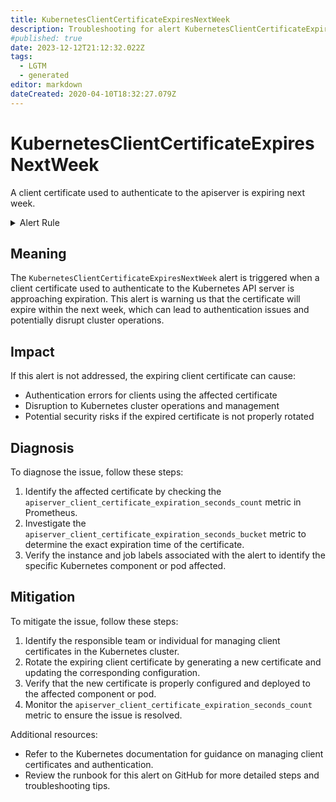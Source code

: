 ```yaml
---
title: KubernetesClientCertificateExpiresNextWeek
description: Troubleshooting for alert KubernetesClientCertificateExpiresNextWeek
#published: true
date: 2023-12-12T21:12:32.022Z
tags: 
  - LGTM
  - generated
editor: markdown
dateCreated: 2020-04-10T18:32:27.079Z
---
```


# KubernetesClientCertificateExpiresNextWeek

A client certificate used to authenticate to the apiserver is expiring next week.

<details>
  <summary>Alert Rule</summary>

{{% rule "kubernetes/kubestate-exporter.yml" "KubernetesClientCertificateExpiresNextWeek" %}}

{{% comment %}}

```yaml
alert: KubernetesClientCertificateExpiresNextWeek
expr: apiserver_client_certificate_expiration_seconds_count{job="apiserver"} > 0 and histogram_quantile(0.01, sum by (job, le) (rate(apiserver_client_certificate_expiration_seconds_bucket{job="apiserver"}[5m]))) < 7*24*60*60
for: 0m
labels:
    severity: warning
annotations:
    summary: Kubernetes client certificate expires next week (instance {{ $labels.instance }})
    description: |-
        A client certificate used to authenticate to the apiserver is expiring next week.
          VALUE = {{ $value }}
          LABELS = {{ $labels }}
    runbook: https://github.com/srerun/prometheus-alerts/blob/main/content/runbooks/kubestate-exporter/KubernetesClientCertificateExpiresNextWeek.md

```

{{% /comment %}}

</details>


## Meaning

The `KubernetesClientCertificateExpiresNextWeek` alert is triggered when a client certificate used to authenticate to the Kubernetes API server is approaching expiration. This alert is warning us that the certificate will expire within the next week, which can lead to authentication issues and potentially disrupt cluster operations.

## Impact

If this alert is not addressed, the expiring client certificate can cause:

* Authentication errors for clients using the affected certificate
* Disruption to Kubernetes cluster operations and management
* Potential security risks if the expired certificate is not properly rotated

## Diagnosis

To diagnose the issue, follow these steps:

1. Identify the affected certificate by checking the `apiserver_client_certificate_expiration_seconds_count` metric in Prometheus.
2. Investigate the `apiserver_client_certificate_expiration_seconds_bucket` metric to determine the exact expiration time of the certificate.
3. Verify the instance and job labels associated with the alert to identify the specific Kubernetes component or pod affected.

## Mitigation

To mitigate the issue, follow these steps:

1. Identify the responsible team or individual for managing client certificates in the Kubernetes cluster.
2. Rotate the expiring client certificate by generating a new certificate and updating the corresponding configuration.
3. Verify that the new certificate is properly configured and deployed to the affected component or pod.
4. Monitor the `apiserver_client_certificate_expiration_seconds_count` metric to ensure the issue is resolved.

Additional resources:

* Refer to the Kubernetes documentation for guidance on managing client certificates and authentication.
* Review the runbook for this alert on GitHub for more detailed steps and troubleshooting tips.